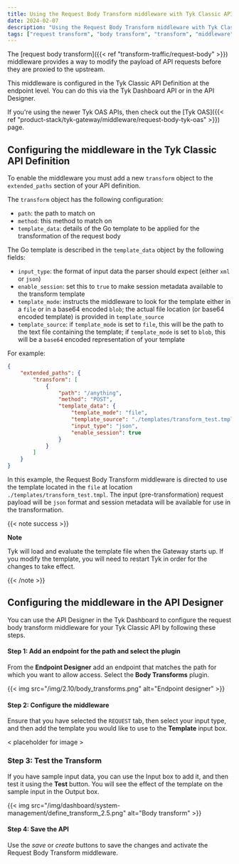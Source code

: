 ```yaml
---
title: Using the Request Body Transform middleware with Tyk Classic APIs
date: 2024-02-07
description: "Using the Request Body Transform middleware with Tyk Classic APIs"
tags: ["request transform", "body transform", "transform", "middleware", "per-endpoint", "Tyk Classic", "Tyk Classic API"]
---
```


The [request body transform]({{< ref "transform-traffic/request-body" >}}) middleware provides a way to modify the payload of API requests before they are proxied to the upstream.

This middleware is configured in the Tyk Classic API Definition at the endpoint level. You can do this via the Tyk Dashboard API or in the API Designer.

If you're using the newer Tyk OAS APIs, then check out the [Tyk OAS]({{< ref "product-stack/tyk-gateway/middleware/request-body-tyk-oas" >}}) page.

## Configuring the middleware in the Tyk Classic API Definition
To enable the middleware you must add a new `transform` object to the `extended_paths` section of your API definition.

The `transform` object has the following configuration:
 - `path`: the path to match on
 - `method`: this method to match on
 - `template_data`: details of the Go template to be applied for the transformation of the request body
 
The Go template is described in the `template_data` object by the following fields:
 - `input_type`: the format of input data the parser should expect (either `xml` or `json`)
 - `enable_session`: set this to `true` to make session metadata available to the transform template
 - `template_mode`: instructs the middleware to look for the template either in a `file` or in a base64 encoded `blob`; the actual file location (or base64 encoded template) is provided in `template_source`
 - `template_source`: if `template_mode` is set to `file`, this will be the path to the text file containing the template; if `template_mode` is set to `blob`, this will be a `base64` encoded representation of your template

For example:
```.json  {linenos=true, linenostart=1}
{
    "extended_paths": {
        "transform": [
            {
                "path": "/anything",
                "method": "POST",
                "template_data": {
                    "template_mode": "file",
                    "template_source": "./templates/transform_test.tmpl",
                    "input_type": "json",
                    "enable_session": true
                }
            }
        ]
    }
}
```

In this example, the Request Body Transform middleware is directed to use the template located in the `file` at location `./templates/transform_test.tmpl`. The input (pre-transformation) request payload will be `json` format and session metadata will be available for use in the transformation.

{{< note success >}}

**Note**  

Tyk will load and evaluate the template file when the Gateway starts up. If you modify the template, you will need to restart Tyk in order for the changes to take effect.

{{< /note >}}

## Configuring the middleware in the API Designer
You can use the API Designer in the Tyk Dashboard to configure the request body transform middleware for your Tyk Classic API by following these steps.

#### Step 1: Add an endpoint for the path and select the plugin
From the **Endpoint Designer** add an endpoint that matches the path for which you want to allow access. Select the **Body Transforms** plugin.

{{< img src="/img/2.10/body_transforms.png" alt="Endpoint designer" >}}

#### Step 2: Configure the middleware
Ensure that you have selected the `REQUEST` tab, then select your input type, and then add the template you would like to use to the **Template** input box.

< placeholder for image >

### Step 3: Test the Transform
If you have sample input data, you can use the Input box to add it, and then test it using the **Test** button. You will see the effect of the template on the sample input in the Output box.

{{< img src="/img/dashboard/system-management/define_transform_2.5.png" alt="Body transform" >}}

#### Step 4: Save the API
Use the *save* or *create* buttons to save the changes and activate the Request Body Transform middleware.
